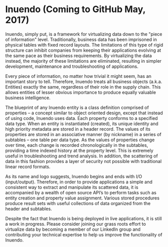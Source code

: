 # Inuendo (Coming to GitHub May, 2017)

Inuendo, simply put, is a framework for virtualizing data down to the "piece of information" level. Traditionally, business data has been imprisoned in physical tables with fixed record layouts. The limitations of this type of rigid structure can inhibit companies from keeping their applications evolving at the same pace as their business requirements.  By virtualizing the data instead, the majority of these limitations are eliminated, resulting in simpler development, maintenance and troubleshooting of applications.

Every piece of information, no matter how trivial it might seem, has an important story to tell.  Therefore, Inuendo treats all business objects (a.k.a. Entities) exactly the same, regardless of their role in the supply chain. This allows entities of lesser obvious importance to produce equally valuable business intelligence.

The blueprint of any Inuendo entity is a class definition comprised of properties – a concept similar to object oriented design, except that instead of using code, Inuendo uses data.  Each property conforms to a specified data type. When an entity is instantiated (created), its unique identity and high priority metadata are stored in a header record.  The values of its properties are stored in an associative manner (by nickname) in a series of subtables – one table per data type.  As the values of properties change over time, each change is recorded chronologically in the subtables, providing a time indexed history at the property level. This is extremely useful in troubleshooting and trend analysis. In addition, the scattering of data in this fashion provides a layer of security not possible with traditional linear record formats.

As its name and logo suggests, Inuendo begins and ends with I/O (input/output). Therefore, in order to provide applications a simple and consistent way to extract and manipulate its scattered data, it is accompanied by a wealth of open source API’s to perform tasks such as entity creation and property value assignment. Various stored procedures produce result sets with useful collections of data
organized from the header and subtables.

Despite the fact that Inuendo is being deployed in live applications, it is still a work in progress. Please consider joining our grass roots effort to virtualize data by becoming a member of our LinkedIn group and contributing your technical expertise to help us improve the functionality of Inuendo. 
